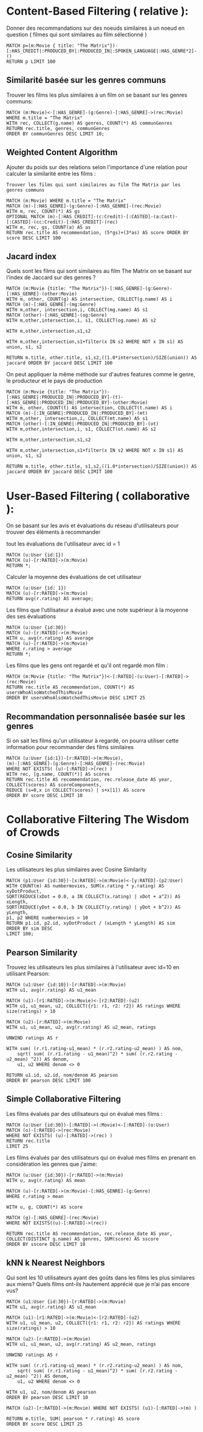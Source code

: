 # Content-Based Filtering ( relative ):
Donner des recommandations sur des noeuds similaires à un noeud en question ( filmes qui sont similaires au film sélectionné )
    
    
    MATCH p=(m:Movie { title: "The Matrix"})-[:HAS_CREDIT|:PRODUCED_BY|:PRODUCED_IN|:SPOKEN_LANGUAGE|:HAS_GENRE*2]-()
    RETURN p LIMIT 100
    

## Similarité basée sur les genres communs

Trouver les films les plus similaires à un film on se basant sur les genres communs:
    
    MATCH (m:Movie)<-[:HAS_GENRE]-(g:Genre)-[:HAS_GENRE]->(rec:Movie)
    WHERE m.title = "The Matrix"
    WITH rec, COLLECT(g.name) AS genres, COUNT(*) AS communGenres
    RETURN rec.title, genres, communGenres
    ORDER BY communGenres DESC LIMIT 10;

## Weighted Content Algorithm

Ajouter du poids sur des relations selon l'importance d'une relation pour calculer la similarité entre les films : 

    Trouver les films qui sont similaires au film The Matrix par les genres communs

    MATCH (m:Movie) WHERE m.title = "The Matrix"
    MATCH (m)-[:HAS_GENRE]-(g:Genre)-[:HAS_GENRE]-(rec:Movie)
    WITH m, rec, COUNT(*) AS gs
    OPTIONAL MATCH (m)-[:HAS_CREDIT]-(c:Credit)-[:CASTED]-(a:Cast)-[:CASTED]-(cc:Credit)-[:HAS_CREDIT]-(rec)
    WITH m, rec, gs, COUNT(a) AS as
    RETURN rec.title AS recommendation, (5*gs)+(3*as) AS score ORDER BY score DESC LIMIT 100

## Jacard index

Quels sont les films qui sont similaires au film The Matrix on se basant sur l'index de Jaccard sur des genres ?
    
    MATCH (m:Movie {title: "The Matrix"})-[:HAS_GENRE]-(g:Genre)-[:HAS_GENRE]-(other:Movie)
    WITH m, other, COUNT(g) AS intersection, COLLECT(g.name) AS i
    MATCH (m)-[:HAS_GENRE]-(mg:Genre)
    WITH m,other, intersection,i, COLLECT(mg.name) AS s1
    MATCH (other)-[:HAS_GENRE]-(og:Genre)
    WITH m,other,intersection,i, s1, COLLECT(og.name) AS s2

    WITH m,other,intersection,s1,s2

    WITH m,other,intersection,s1+filter(x IN s2 WHERE NOT x IN s1) AS union, s1, s2

    RETURN m.title, other.title, s1,s2,((1.0*intersection)/SIZE(union)) AS jaccard ORDER BY jaccard DESC LIMIT 100


On peut appliquer la même méthode sur d'autres features comme le genre, le producteur et le pays de production 

    MATCH (m:Movie {title: "The Matrix"})-[:HAS_GENRE|:PRODUCED_IN|:PRODUCED_BY]-(t)-[:HAS_GENRE|:PRODUCED_IN|:PRODUCED_BY]-(other:Movie)
    WITH m, other, COUNT(t) AS intersection, COLLECT(t.name) AS i
    MATCH (m)-[:IN_GENRE|:PRODUCED_IN|:PRODUCED_BY]-(mt)
    WITH m,other, intersection,i, COLLECT(mt.name) AS s1
    MATCH (other)-[:IN_GENRE|:PRODUCED_IN|:PRODUCED_BY]-(ot)
    WITH m,other,intersection,i, s1, COLLECT(ot.name) AS s2

    WITH m,other,intersection,s1,s2

    WITH m,other,intersection,s1+filter(x IN s2 WHERE NOT x IN s1) AS union, s1, s2

    RETURN m.title, other.title, s1,s2,((1.0*intersection)/SIZE(union)) AS jaccard ORDER BY jaccard DESC LIMIT 100

# User-Based Filtering ( collaborative ):
    
On se basant sur les avis et évaluations du réseau  d'utilisateurs pour trouver des éléments à recommander 


tout les évaluations de l'utilisateur avec id = 1

    MATCH (u:User {id:1})
    MATCH (u)-[r:RATED]->(m:Movie)
    RETURN *;

Calculer la moyenne des évaluations de cet utilisateur

    MATCH (u:User {id: 1})
    MATCH (u)-[r:RATED]->(m:Movie)
    RETURN avg(r.rating) AS average;

Les films que l'utilisateur a évalué avec une note supérieur à la moyenne des ses évaluations     

    MATCH (u:User {id:30})
    MATCH (u)-[r:RATED]->(m:Movie)
    WITH u, avg(r.rating) AS average
    MATCH (u)-[r:RATED]->(m:Movie)
    WHERE r.rating > average
    RETURN *;

Les films que les gens ont regardé et qu'il ont regardé mon film :
    
    MATCH (m:Movie {title: "The Matrix"})<-[:RATED]-(u:User)-[:RATED]->(rec:Movie)
    RETURN rec.title AS recommendation, COUNT(*) AS usersWhoAlsoWatchedThisMovie
    ORDER BY usersWhoAlsoWatchedThisMovie DESC LIMIT 25

## Recommandation personnalisée basée sur les genres

Si on sait les films qu'un utilisateur à regardé, on pourra utiliser cette information pour recommander des films similaires 

    MATCH (u:User {id:1})-[r:RATED]->(m:Movie),
    (m)-[:HAS_GENRE]-(g:Genre)-[:HAS_GENRE]-(rec:Movie)
    WHERE NOT EXISTS( (u)-[:RATED]->(rec) )
    WITH rec, [g.name, COUNT(*)] AS scores
    RETURN rec.title AS recommendation, rec.release_date AS year,
    COLLECT(scores) AS scoreComponents,
    REDUCE (s=0,x in COLLECT(scores) | s+x[1]) AS score
    ORDER BY score DESC LIMIT 10




# Collaborative Filtering The Wisdom of Crowds

## Cosine Similarity
 Les utilisateurs les plus similaires avec Cosine Similarity

    MATCH (p1:User {id:30})-[x:RATED]->(m:Movie)<-[y:RATED]-(p2:User)
    WITH COUNT(m) AS numbermovies, SUM(x.rating * y.rating) AS xyDotProduct,
    SQRT(REDUCE(xDot = 0.0, a IN COLLECT(x.rating) | xDot + a^2)) AS xLength,
    SQRT(REDUCE(yDot = 0.0, b IN COLLECT(y.rating) | yDot + b^2)) AS yLength,
    p1, p2 WHERE numbermovies > 10
    RETURN p1.id, p2.id, xyDotProduct / (xLength * yLength) AS sim
    ORDER BY sim DESC
    LIMIT 100;

## Pearson Similarity

Trouvez les utilisateurs les plus similaires à l'utilisateur avec id=10 en utilisant Pearson: 

    MATCH (u1:User {id:10})-[r:RATED]->(m:Movie)
    WITH u1, avg(r.rating) AS u1_mean

    MATCH (u1)-[r1:RATED]->(m:Movie)<-[r2:RATED]-(u2)
    WITH u1, u1_mean, u2, COLLECT({r1: r1, r2: r2}) AS ratings WHERE size(ratings) > 10

    MATCH (u2)-[r:RATED]->(m:Movie)
    WITH u1, u1_mean, u2, avg(r.rating) AS u2_mean, ratings

    UNWIND ratings AS r

    WITH sum( (r.r1.rating-u1_mean) * (r.r2.rating-u2_mean) ) AS nom,
        sqrt( sum( (r.r1.rating - u1_mean)^2) * sum( (r.r2.rating - u2_mean) ^2)) AS denom,
        u1, u2 WHERE denom <> 0

    RETURN u1.id, u2.id, nom/denom AS pearson
    ORDER BY pearson DESC LIMIT 100

## Simple Collaborative Filtering

Les films évalués par des utilisateurs qui on évalué mes films :

    MATCH (u:User {id:30})-[:RATED]->(:Movie)<-[:RATED]-(o:User)
    MATCH (o)-[:RATED]->(rec:Movie)
    WHERE NOT EXISTS( (u)-[:RATED]->(rec) )
    RETURN rec.title
    LIMIT 25

Les films évalués par des utilisateurs qui on évalué mes films en prenant en considération les genres que j'aime:

    MATCH (u:User {id:30})-[r:RATED]->(m:Movie)
    WITH u, avg(r.rating) AS mean

    MATCH (u)-[r:RATED]->(m:Movie)-[:HAS_GENRE]-(g:Genre)
    WHERE r.rating > mean

    WITH u, g, COUNT(*) AS score

    MATCH (g)-[:HAS_GENRE]-(rec:Movie)
    WHERE NOT EXISTS((u)-[:RATED]->(rec))

    RETURN rec.title AS recommendation, rec.release_date AS year, COLLECT(DISTINCT g.name) AS genres, SUM(score) AS sscore
    ORDER BY sscore DESC LIMIT 10


## kNN k Nearest Neighbors

Qui sont les 10 utilisateurs ayant des goûts dans les films les plus similaires aux miens? Quels films ont-ils hautement apprécié que je n’ai pas encore vus?


    MATCH (u1:User {id:30})-[r:RATED]->(m:Movie)
    WITH u1, avg(r.rating) AS u1_mean

    MATCH (u1)-[r1:RATED]->(m:Movie)<-[r2:RATED]-(u2)
    WITH u1, u1_mean, u2, COLLECT({r1: r1, r2: r2}) AS ratings WHERE size(ratings) > 10

    MATCH (u2)-[r:RATED]->(m:Movie)
    WITH u1, u1_mean, u2, avg(r.rating) AS u2_mean, ratings

    UNWIND ratings AS r

    WITH sum( (r.r1.rating-u1_mean) * (r.r2.rating-u2_mean) ) AS nom,
        sqrt( sum( (r.r1.rating - u1_mean)^2) * sum( (r.r2.rating - u2_mean) ^2)) AS denom,
        u1, u2 WHERE denom <> 0

    WITH u1, u2, nom/denom AS pearson
    ORDER BY pearson DESC LIMIT 10
    
    MATCH (u2)-[r:RATED]->(m:Movie) WHERE NOT EXISTS( (u1)-[:RATED]->(m) )

    RETURN m.title, SUM( pearson * r.rating) AS score
    ORDER BY score DESC LIMIT 25
